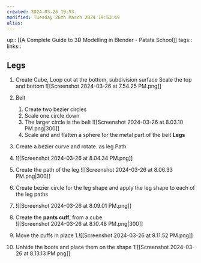 ```yaml
---
created: 2024-03-26 19:53 
modified: Tuesday 26th March 2024 19:53:49
alias: 
---
```

up::  [[A Complete Guide to 3D Modelling in Blender - Patata School]]
tags:: 
links::
## Legs


1. Create Cube, Loop cut at the bottom, subdivision surface
	Scale the top and bottom
	![[Screenshot 2024-03-26 at 7.54.25 PM.png]]

2. Belt
	1. Create two bezier circles
	2. Scale one circle down
	3. The larger circle is the belt
		 ![[Screenshot 2024-03-26 at 8.03.10 PM.png|300]]
	4. Scale and and flatten a sphere for the metal part of the belt
**Legs**
1. Create a bezier curve and rotate. as leg Path
2. ![[Screenshot 2024-03-26 at 8.04.34 PM.png]]
3. Create the path of the leg
![[Screenshot 2024-03-26 at 8.06.33 PM.png|300]]
3. Create bezier circle for the leg shape and apply the leg shape to each of the leg paths
4. ![[Screenshot 2024-03-26 at 8.09.01 PM.png]]
5. Create the **pants cuff**, from a cube   
	 ![[Screenshot 2024-03-26 at 8.10.48 PM.png|300]]
6. Move the cuffs in place
	1.![[Screenshot 2024-03-26 at 8.11.52 PM.png]]
7.  Unhide the boots and place them on the shape
	1![[Screenshot 2024-03-26 at 8.13.13 PM.png]]
	